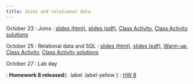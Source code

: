 ```yaml
---
title: Joins and relational data
---
```


October 23
: Joins
  : [slides (html)](https://sta279-f23.github.io/slides/lecture_17.html), [slides (pdf)](https://sta279-f23.github.io/slides/lecture_17.pdf), [Class Activity](https://sta279-f23.github.io/class_activities/ca_lecture_17.html), [Class Activity solutions](https://sta279-f23.github.io/class_activities/ca_lecture_17_solutions.html)
  
October 25
: Relational data and SQL
  : [slides (html)](https://sta279-f23.github.io/slides/lecture_18.html), [slides (pdf)](https://sta279-f23.github.io/slides/lecture_18.pdf), [Warm-up](https://sta279-f23.github.io/class_activities/ca_lecture_18_warmup.html), [Class Activity](https://sta279-f23.github.io/class_activities/ca_lecture_18.html), [Class Activity solutions](https://sta279-f23.github.io/class_activities/ca_lecture_18_solutions.html)
  
October 27
: Lab day

: **Homework 8 released**{: .label .label-yellow }
  : [HW 8](https://sta279-f23.github.io/homework/hw_8.html)